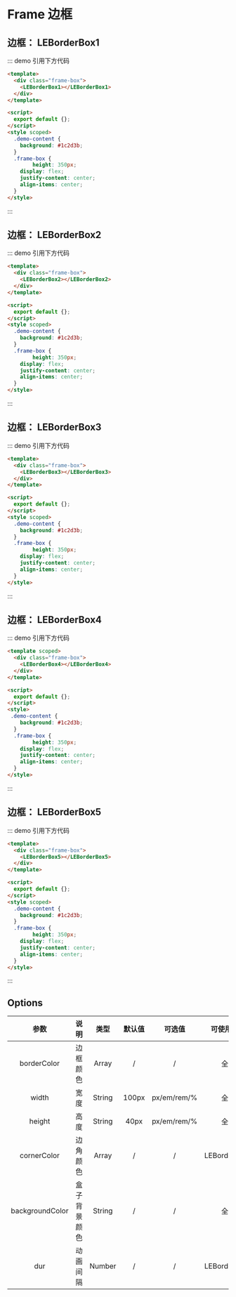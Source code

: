 # Frame 边框

## 边框： LEBorderBox1

::: demo 引用下方代码

```html
<template>
  <div class="frame-box">
    <LEBorderBox1></LEBorderBox1>
  </div>
</template>

<script>
  export default {};
</script>
<style scoped>
  .demo-content {
    background: #1c2d3b;
  }
  .frame-box {
        height: 350px;
    display: flex;
    justify-content: center;
    align-items: center;
  }
</style>
```

:::

## 边框： LEBorderBox2

::: demo 引用下方代码

```html
<template>
  <div class="frame-box">
    <LEBorderBox2></LEBorderBox2>
  </div>
</template>

<script>
  export default {};
</script>
<style scoped>
  .demo-content {
    background: #1c2d3b;
  }
  .frame-box {
        height: 350px;
    display: flex;
    justify-content: center;
    align-items: center;
  }
</style>
```

:::

## 边框： LEBorderBox3

::: demo 引用下方代码

```html
<template>
  <div class="frame-box">
    <LEBorderBox3></LEBorderBox3>
  </div>
</template>

<script>
  export default {};
</script>
<style scoped>
  .demo-content {
    background: #1c2d3b;
  }
  .frame-box {
        height: 350px;
    display: flex;
    justify-content: center;
    align-items: center;
  }
</style>
```

:::

## 边框： LEBorderBox4

::: demo 引用下方代码

```html
<template scoped>
  <div class="frame-box">
    <LEBorderBox4></LEBorderBox4>
  </div>
</template>

<script>
  export default {};
</script>
<style>
 .demo-content {
    background: #1c2d3b;
  }
  .frame-box {
        height: 350px;
    display: flex;
    justify-content: center;
    align-items: center;
  }
</style>
```

:::

## 边框： LEBorderBox5

::: demo 引用下方代码

```html
<template>
  <div class="frame-box">
    <LEBorderBox5></LEBorderBox5>
  </div>
</template>

<script>
  export default {};
</script>
<style scoped>
  .demo-content {
    background: #1c2d3b;
  }
  .frame-box {
        height: 350px;
    display: flex;
    justify-content: center;
    align-items: center;
  }
</style>
```

:::

## Options

|      参数       |     说明     |  类型  | 默认值 |   可选值    |  可使用组件  |
| :-------------: | :----------: | :----: | :----: | :---------: | :----------: |
|   borderColor   |   边框颜色   | Array  |   /    |      /      |     全部     |
|      width      |     宽度     | String | 100px  | px/em/rem/% |     全部     |
|     height      |     高度     | String |  40px  | px/em/rem/% |     全部     |
|   cornerColor   |   边角颜色   | Array  |   /    |      /      | LEBorderBox1 |
| backgroundColor | 盒子背景颜色 | String |   /    |      /      |     全部     |
|       dur       |   动画间隔   | Number |   /    |      /      | LEBorderBox2 |
